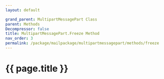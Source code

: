 ```yaml
---
layout: default

grand_parent: MultipartMessagePart Class
parent: Methods
Decompressor: false
title: MultipartMessagePart.Freeze Method
nav_order: 3
permalink: /package/mailpackage/multipartmessagepart/methods/freeze
---
```

# {{ page.title }}